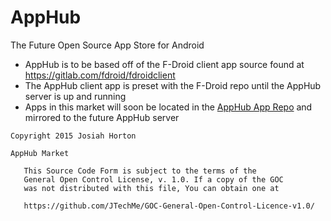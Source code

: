 # AppHub
The Future Open Source App Store for Android

* AppHub is to be based off of the F-Droid client app source found at https://gitlab.com/fdroid/fdroidclient
* The AppHub client app is preset with the F-Droid repo until the AppHub server is up and running
* Apps in this market will soon be located in the [AppHub App Repo](https://github.com/JTechMe/AppHubAppRepo) and mirrored to the future AppHub server

````
Copyright 2015 Josiah Horton

AppHub Market

   This Source Code Form is subject to the terms of the 
   General Open Control License, v. 1.0. If a copy of the GOC 
   was not distributed with this file, You can obtain one at 

   https://github.com/JTechMe/GOC-General-Open-Control-Licence-v1.0/
   ````
